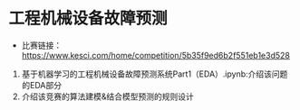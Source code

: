 # 工程机械设备故障预测
- 比赛链接：https://www.kesci.com/home/competition/5b35f9ed6b2f551eb1e3d528

1. 基于机器学习的工程机械设备故障预测系统Part1（EDA）.ipynb:介绍该问题的EDA部分
2. 介绍该竞赛的算法建模&结合模型预测的规则设计
